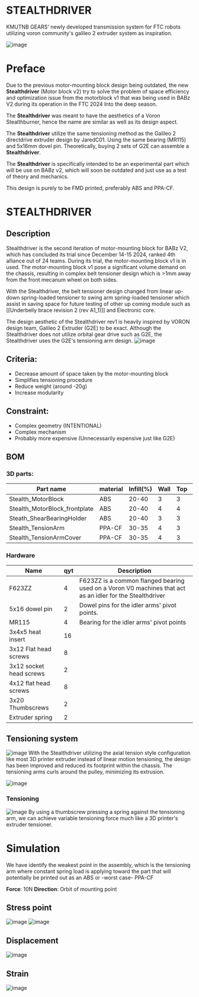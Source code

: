 # STEALTHDRIVER
KMUTNB GEARS' newly developed transmission system for FTC robots utilizing voron community's galileo 2 extruder system as inspiration.

![image](https://github.com/user-attachments/assets/116e0840-8da3-4fee-a8bf-c89ba448d6c9)


# Preface
Due to the previous motor-mounting block design being outdated, the new **Stealthdriver** (Motor block v2) try to solve the problem of space efficiency and optimization issue from the motorblock v1 that was being used in BABz V2 during its operation in the FTC 2024 Into the deep season.

The **Stealthdriver** was meant to have the aesthetics of a Voron Stealthburner, hence the name are similar as well as its design aspect.

The **Stealthdriver** utilize the same tensioning method as the Galileo 2 directdrive extruder design by JaredC01. Using the same bearing (MR115) and 5x16mm dovel pin. Theoretically, buying 2 sets of G2E can assemble a **Stealthdriver**.

The **Stealthdriver** is specifically intended to be an experimental part which will be use on BABz v2, which will soon be outdated and just use as a test of theory and mechanics.

This design is purely to be FMD printed, preferably ABS and PPA-CF.


# STEALTHDRIVER
## Description
Stealthdriver is the second iteration of motor-mounting block for BABz V2, which has concluded its trial since December 14-15 2024, ranked 4th alliance out of 24 teams. During its trial, the motor-mounting block v1 is in used. The motor-mounting block v1 pose a significant volume demand on the chassis, resulting in complex belt tensioner design which is >1mm away from the front mecanum wheel on both sides.

With the Stealthdriver, the belt tensioner design changed from linear up-down spring-loaded tensioner to swing arm spring-loaded tensioner which assist in saving space for future testing of other up coming module such as [[Underbelly brace revision 2 (rev A1_1)]] and Electronic core.

The design aesthetic of the Stealthdriver rev1 is heavily inspired by VORON design team, Galileo 2 Extruder (G2E) to be exact. Although the Stealthdriver does not utilize orbital gear drive such as G2E, the Stealthdriver uses the G2E's tensioning arm design.
![image](https://github.com/user-attachments/assets/8e59a7b6-6b1d-4091-9598-cad23a2d3436)

## Criteria:
- Decrease amount of space taken by the motor-mounting block
- Simplifies tensioning procedure
- Reduce weight (around -20g)
- Increase modularity

## Constraint:
- Complex geometry (INTENTIONAL)
- Complex mechanism
- Probably more expensive (Unnecessarily expensive just like G2E)

## BOM
### 3D parts:

| Part name                     | material | Infill(%) | Wall | Top | Btm |
| ----------------------------- | -------- | --------- | ---- | --- | --- |
| Stealth_MotorBlock            | ABS      | 20-40     | 3    | 3   | 3   |
| Stealth_MotorBlock_frontplate | ABS      | 20-40     | 4    | 4   | 4   |
| Steath_ShearBearingHolder     | ABS      | 20-40     | 3    | 3   | 3   |
| Stealth_TensionArm            | PPA-CF   | 30-35     | 4    | 3   | 3   |
| Stealth_TensionArmCover       | PPA-CF   | 30-35     | 4    | 3   | 3   |
### Hardware

| Name                    | qyt | Description                                                                                               |
| ----------------------- | --- | --------------------------------------------------------------------------------------------------------- |
| F623ZZ                  | 4   | F623ZZ is a common flanged bearing used on a Voron V0 machines that act as an idler for the Stealthdriver |
| 5x16 dowel pin          | 2   | Dowel pins for the idler arms' pivot points.                                                              |
| MR115                   | 4   | Bearing for the idler arms' pivot points                                                                  |
| 3x4x5 heat insert       | 16  |                                                                                                           |
| 3x12 Flat head screws   | 8   |                                                                                                           |
| 3x12 socket head screws | 2   |                                                                                                           |
| 4x12 flat head screws   | 8   |                                                                                                           |
| 3x20 Thumbscrews        | 2   |                                                                                                           |
| Extruder spring         | 2   |                                                                                                           |


## Tensioning system
![image](https://github.com/user-attachments/assets/b8acee46-3398-43c1-8c54-a860f19ee5c2)
With the Stealthdriver utilizing the axial tension style configuration like most 3D printer extruder instead of linear motion tensioning, the design has been improved and reduced its footprint within the chassis. The tensioning arms curls around the pulley, minimizing its extrusion.

![image](https://github.com/user-attachments/assets/9b895a1f-f978-47ce-af0f-3e46557cd949)

### Tensioning
![image](https://github.com/user-attachments/assets/57c1e129-44df-496e-8599-ab81e797d63e)
By using a thumbscrew pressing a spring against the tensioning arm, we can achieve variable tensioning force much like a 3D printer's extruder tensioner.

# Simulation
We have identify the weakest point in the assembly, which is the tensioning arm where constant spring load is applying toward the part that will potentially be printed out as an ABS or -worst case- PPA-CF

**Force**: 10N
**Direction**: Orbit of mounting point

## Stress point
![image](https://github.com/user-attachments/assets/08f55bde-9763-4885-9aba-9f1b19213d85)
![image](https://github.com/user-attachments/assets/9dfbf4c8-fa6a-4fd0-b703-faf8ac57da2c)

## Displacement
![image](https://github.com/user-attachments/assets/24cf4168-f37e-4bdf-a4e1-cc118e391637)

## Strain
![image](https://github.com/user-attachments/assets/245cca41-d6e3-42a0-ac85-b70c15daf25a)





